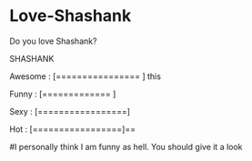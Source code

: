 # Love-Shashank
Do you love Shashank?




SHASHANK



Awesome   : [================ ] this

Funny     : [=============    ]

Sexy      : [=================]

Hot       : [=================]==





#I personally think I am funny as hell. You should give it a look
